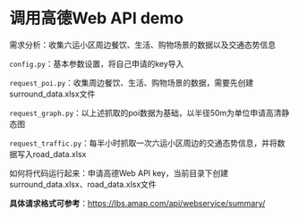 # 调用高德Web API demo

需求分析：收集六运小区周边餐饮、生活、购物场景的数据以及交通态势信息

`config.py`：基本参数设置，将自己申请的key导入

`request_poi.py`：收集周边餐饮、生活、购物场景的数据，需要先创建surround_data.xlsx文件

`request_graph.py`：以上述抓取的poi数据为基础，以半径50m为单位申请高清静态图

`request_traffic.py`：每半小时抓取一次六运小区周边的交通态势信息，并将数据写入road_data.xlsx

如何将代码运行起来：申请高德Web API key，当前目录下创建surround_data.xlsx、road_data.xlsx文件

**具体请求格式可参考**：https://lbs.amap.com/api/webservice/summary/